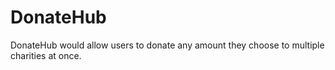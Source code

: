 # DonateHub
DonateHub would allow users to donate any amount they choose to multiple charities at once. 
